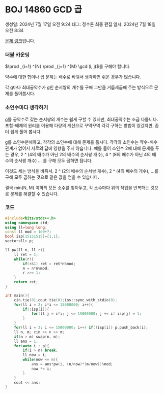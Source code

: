 # BOJ 14860 GCD 곱

생성일: 2024년 7월 17일 오전 9:24
태그: 정수론
최종 편집 일시: 2024년 7월 18일 오전 8:34

[문제 링크](http://boj.kr/14860)입니다.

### 더블 카운팅

$\prod _{i=1} ^{N} \prod _{j=1} ^{M} \gcd (i, j)$를 구해야 합니다.

약수에 대한 합이나 곱 문제는 배수로 바꿔서 생각하면 쉬운 경우가 많습니다.

각 g마다 최대공약수가 g인 순서쌍의 개수를 구해 그만큼 거듭제곱해 주는 방식으로 문제를 풀어봅시다.

### 소인수마다 생각하기

g를 공약수로 갖는 순서쌍의 개수는 쉽게 구할 수 있지만, 최대공약수는 조금 다릅니다. 포함-배제의 원리를 이용해 다량의 계산으로 꾸역꾸역 각각 구하는 방법이 있겠지만, 좀 더 쉽게 풀어 봅시다.

g를 소인수분해하고, 각각의 소인수에 대해 문제를 풉시다. 각각의 소인수는 약수-배수 관계가 없어서 서로의 답에 영향을 주지 않습니다. 예를 들어 소인수 2에 대해 문제를 푸는 경우, 2 ^ (4의 배수가 아닌 2의 배수의 순서쌍 개수), 4 ^ (8의 배수가 아닌 4의 배수의 순서쌍 개수) … 를 구해 모두 곱하면 됩니다.

이것도 세는 방식을 바꿔서, 2 ^ (2의 배수의 순서쌍 개수), 2 ^ (4의 배수의 개수), …를 구해 모두 곱하는 것으로 같은 값을 얻을 수 있습니다.

결국 min(N, M) 이하의 모든 소수를 찾아두고, 각 소수마다 위의 작업을 반복하는 것으로 문제를 해결할 수 있습니다.

### 코드

```cpp
#include<bits/stdc++.h>
using namespace std;
using ll=long long;
const ll mod = 1e9+7;
bool isp[15151515]={1,1};
vector<ll> p;

ll pw(ll n, ll r){
	ll ret = 1;
	while(r){
		if(r&1) ret = ret*n%mod;
		n = n*n%mod;
		r >>= 1;
	}
	return ret;
}

int main(){
	cin.tie(0);cout.tie(0);ios::sync_with_stdio(0);
	for(ll i = 2; i*i <= 15000000; i++){
		if(!isp[i]){
			for(ll j = i*i; j <= 15000000; j += i) isp[j] = 1;
		}
	}
	for(ll i = 2; i <= 15000000; i++) if(!isp[i]) p.push_back(i);
	ll n, m; cin >> n >> m;
	if(n > m) swap(n, m);
	ll ans = 1;
	for(auto i : p){
		if(i > n) break;
		ll now = i;
		while(now <= n){
			ans = ans*pw(i, (n/now)*(m/now))%mod;
			now *= i;
		}
	}
	cout << ans;
}
```